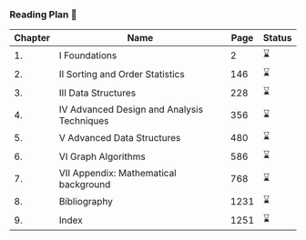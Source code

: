 ### Reading Plan 📘

|Chapter|Name|Page|Status|
|--|----|----|---------|
|1.|I Foundations|2|⌛️|
|2.|II Sorting and Order Statistics|146|⌛️|
|3.|III Data Structures|228|⌛️|
|4.|IV Advanced Design and Analysis Techniques|356|⌛️|
|5.|V Advanced Data Structures|480|⌛️|
|6.|VI Graph Algorithms|586|⌛️|
|7.|VII Appendix: Mathematical background|768|⌛️|
|8.|Bibliography|1231|⌛️|
|9.|Index|1251|⌛️|
